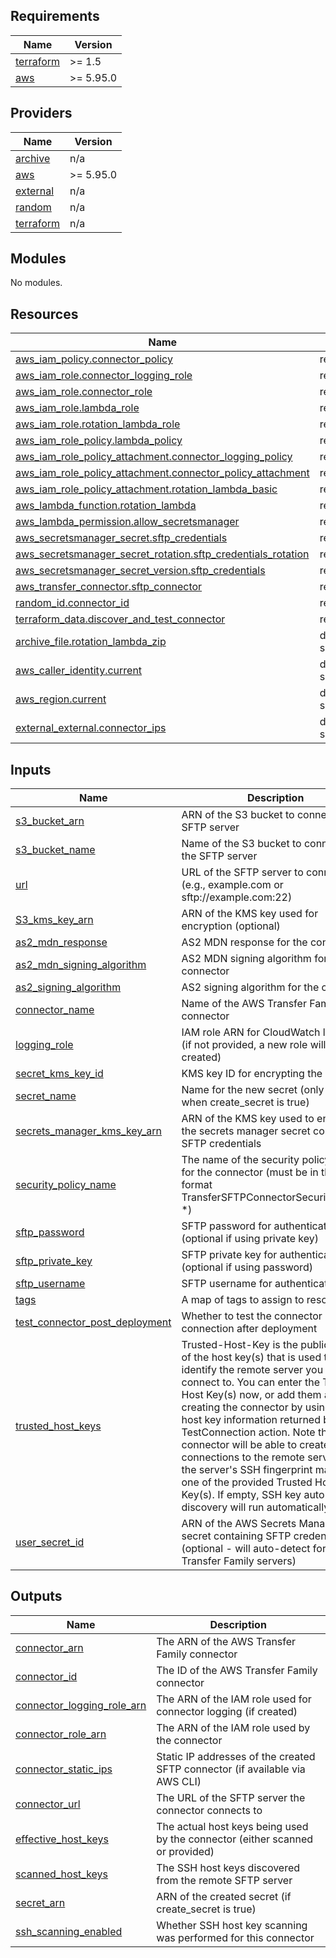 <!-- BEGIN_TF_DOCS -->
## Requirements

| Name | Version |
|------|---------|
| <a name="requirement_terraform"></a> [terraform](#requirement\_terraform) | >= 1.5 |
| <a name="requirement_aws"></a> [aws](#requirement\_aws) | >= 5.95.0 |

## Providers

| Name | Version |
|------|---------|
| <a name="provider_archive"></a> [archive](#provider\_archive) | n/a |
| <a name="provider_aws"></a> [aws](#provider\_aws) | >= 5.95.0 |
| <a name="provider_external"></a> [external](#provider\_external) | n/a |
| <a name="provider_random"></a> [random](#provider\_random) | n/a |
| <a name="provider_terraform"></a> [terraform](#provider\_terraform) | n/a |

## Modules

No modules.

## Resources

| Name | Type |
|------|------|
| [aws_iam_policy.connector_policy](https://registry.terraform.io/providers/hashicorp/aws/latest/docs/resources/iam_policy) | resource |
| [aws_iam_role.connector_logging_role](https://registry.terraform.io/providers/hashicorp/aws/latest/docs/resources/iam_role) | resource |
| [aws_iam_role.connector_role](https://registry.terraform.io/providers/hashicorp/aws/latest/docs/resources/iam_role) | resource |
| [aws_iam_role.lambda_role](https://registry.terraform.io/providers/hashicorp/aws/latest/docs/resources/iam_role) | resource |
| [aws_iam_role.rotation_lambda_role](https://registry.terraform.io/providers/hashicorp/aws/latest/docs/resources/iam_role) | resource |
| [aws_iam_role_policy.lambda_policy](https://registry.terraform.io/providers/hashicorp/aws/latest/docs/resources/iam_role_policy) | resource |
| [aws_iam_role_policy_attachment.connector_logging_policy](https://registry.terraform.io/providers/hashicorp/aws/latest/docs/resources/iam_role_policy_attachment) | resource |
| [aws_iam_role_policy_attachment.connector_policy_attachment](https://registry.terraform.io/providers/hashicorp/aws/latest/docs/resources/iam_role_policy_attachment) | resource |
| [aws_iam_role_policy_attachment.rotation_lambda_basic](https://registry.terraform.io/providers/hashicorp/aws/latest/docs/resources/iam_role_policy_attachment) | resource |
| [aws_lambda_function.rotation_lambda](https://registry.terraform.io/providers/hashicorp/aws/latest/docs/resources/lambda_function) | resource |
| [aws_lambda_permission.allow_secretsmanager](https://registry.terraform.io/providers/hashicorp/aws/latest/docs/resources/lambda_permission) | resource |
| [aws_secretsmanager_secret.sftp_credentials](https://registry.terraform.io/providers/hashicorp/aws/latest/docs/resources/secretsmanager_secret) | resource |
| [aws_secretsmanager_secret_rotation.sftp_credentials_rotation](https://registry.terraform.io/providers/hashicorp/aws/latest/docs/resources/secretsmanager_secret_rotation) | resource |
| [aws_secretsmanager_secret_version.sftp_credentials](https://registry.terraform.io/providers/hashicorp/aws/latest/docs/resources/secretsmanager_secret_version) | resource |
| [aws_transfer_connector.sftp_connector](https://registry.terraform.io/providers/hashicorp/aws/latest/docs/resources/transfer_connector) | resource |
| [random_id.connector_id](https://registry.terraform.io/providers/hashicorp/random/latest/docs/resources/id) | resource |
| [terraform_data.discover_and_test_connector](https://registry.terraform.io/providers/hashicorp/terraform/latest/docs/resources/data) | resource |
| [archive_file.rotation_lambda_zip](https://registry.terraform.io/providers/hashicorp/archive/latest/docs/data-sources/file) | data source |
| [aws_caller_identity.current](https://registry.terraform.io/providers/hashicorp/aws/latest/docs/data-sources/caller_identity) | data source |
| [aws_region.current](https://registry.terraform.io/providers/hashicorp/aws/latest/docs/data-sources/region) | data source |
| [external_external.connector_ips](https://registry.terraform.io/providers/hashicorp/external/latest/docs/data-sources/external) | data source |

## Inputs

| Name | Description | Type | Default | Required |
|------|-------------|------|---------|:--------:|
| <a name="input_s3_bucket_arn"></a> [s3\_bucket\_arn](#input\_s3\_bucket\_arn) | ARN of the S3 bucket to connect to the SFTP server | `string` | n/a | yes |
| <a name="input_s3_bucket_name"></a> [s3\_bucket\_name](#input\_s3\_bucket\_name) | Name of the S3 bucket to connect to the SFTP server | `string` | n/a | yes |
| <a name="input_url"></a> [url](#input\_url) | URL of the SFTP server to connect to (e.g., example.com or sftp://example.com:22) | `string` | n/a | yes |
| <a name="input_S3_kms_key_arn"></a> [S3\_kms\_key\_arn](#input\_S3\_kms\_key\_arn) | ARN of the KMS key used for encryption (optional) | `string` | `null` | no |
| <a name="input_as2_mdn_response"></a> [as2\_mdn\_response](#input\_as2\_mdn\_response) | AS2 MDN response for the connector | `string` | `"NONE"` | no |
| <a name="input_as2_mdn_signing_algorithm"></a> [as2\_mdn\_signing\_algorithm](#input\_as2\_mdn\_signing\_algorithm) | AS2 MDN signing algorithm for the connector | `string` | `"NONE"` | no |
| <a name="input_as2_signing_algorithm"></a> [as2\_signing\_algorithm](#input\_as2\_signing\_algorithm) | AS2 signing algorithm for the connector | `string` | `"NONE"` | no |
| <a name="input_connector_name"></a> [connector\_name](#input\_connector\_name) | Name of the AWS Transfer Family connector | `string` | `"sftp-connector"` | no |
| <a name="input_logging_role"></a> [logging\_role](#input\_logging\_role) | IAM role ARN for CloudWatch logging (if not provided, a new role will be created) | `string` | `null` | no |
| <a name="input_secret_kms_key_id"></a> [secret\_kms\_key\_id](#input\_secret\_kms\_key\_id) | KMS key ID for encrypting the secret | `string` | `null` | no |
| <a name="input_secret_name"></a> [secret\_name](#input\_secret\_name) | Name for the new secret (only used when create\_secret is true) | `string` | `null` | no |
| <a name="input_secrets_manager_kms_key_arn"></a> [secrets\_manager\_kms\_key\_arn](#input\_secrets\_manager\_kms\_key\_arn) | ARN of the KMS key used to encrypt the secrets manager secret containing SFTP credentials | `string` | `null` | no |
| <a name="input_security_policy_name"></a> [security\_policy\_name](#input\_security\_policy\_name) | The name of the security policy to use for the connector (must be in the format TransferSFTPConnectorSecurityPolicy-*) | `string` | `"TransferSFTPConnectorSecurityPolicy-2024-03"` | no |
| <a name="input_sftp_password"></a> [sftp\_password](#input\_sftp\_password) | SFTP password for authentication (optional if using private key) | `string` | `""` | no |
| <a name="input_sftp_private_key"></a> [sftp\_private\_key](#input\_sftp\_private\_key) | SFTP private key for authentication (optional if using password) | `string` | `""` | no |
| <a name="input_sftp_username"></a> [sftp\_username](#input\_sftp\_username) | SFTP username for authentication | `string` | `""` | no |
| <a name="input_tags"></a> [tags](#input\_tags) | A map of tags to assign to resources | `map(string)` | `{}` | no |
| <a name="input_test_connector_post_deployment"></a> [test\_connector\_post\_deployment](#input\_test\_connector\_post\_deployment) | Whether to test the connector connection after deployment | `bool` | `false` | no |
| <a name="input_trusted_host_keys"></a> [trusted\_host\_keys](#input\_trusted\_host\_keys) | Trusted-Host-Key is the public portion of the host key(s) that is used to identify the remote server you need to connect to. You can enter the Trusted Host Key(s) now, or add them after creating the connector by using the host key information returned by the TestConnection action. Note that your connector will be able to create connections to the remote server only if the server's SSH fingerprint matches one of the provided Trusted Host Key(s). If empty, SSH key auto-discovery will run automatically. | `list(string)` | `[]` | no |
| <a name="input_user_secret_id"></a> [user\_secret\_id](#input\_user\_secret\_id) | ARN of the AWS Secrets Manager secret containing SFTP credentials (optional - will auto-detect for AWS Transfer Family servers) | `string` | `null` | no |

## Outputs

| Name | Description |
|------|-------------|
| <a name="output_connector_arn"></a> [connector\_arn](#output\_connector\_arn) | The ARN of the AWS Transfer Family connector |
| <a name="output_connector_id"></a> [connector\_id](#output\_connector\_id) | The ID of the AWS Transfer Family connector |
| <a name="output_connector_logging_role_arn"></a> [connector\_logging\_role\_arn](#output\_connector\_logging\_role\_arn) | The ARN of the IAM role used for connector logging (if created) |
| <a name="output_connector_role_arn"></a> [connector\_role\_arn](#output\_connector\_role\_arn) | The ARN of the IAM role used by the connector |
| <a name="output_connector_static_ips"></a> [connector\_static\_ips](#output\_connector\_static\_ips) | Static IP addresses of the created SFTP connector (if available via AWS CLI) |
| <a name="output_connector_url"></a> [connector\_url](#output\_connector\_url) | The URL of the SFTP server the connector connects to |
| <a name="output_effective_host_keys"></a> [effective\_host\_keys](#output\_effective\_host\_keys) | The actual host keys being used by the connector (either scanned or provided) |
| <a name="output_scanned_host_keys"></a> [scanned\_host\_keys](#output\_scanned\_host\_keys) | The SSH host keys discovered from the remote SFTP server |
| <a name="output_secret_arn"></a> [secret\_arn](#output\_secret\_arn) | ARN of the created secret (if create\_secret is true) |
| <a name="output_ssh_scanning_enabled"></a> [ssh\_scanning\_enabled](#output\_ssh\_scanning\_enabled) | Whether SSH host key scanning was performed for this connector |
<!-- END_TF_DOCS -->